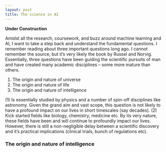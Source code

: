 ```yaml
---
layout: post
title: The science in AI
---
```


**Under Construction**

Amidst all the research, coursework, and buzz around machine learning and AI, I want to take a step back and understand the fundamental questions. I remember reading about three important questions long ago. I cannot remember the source, but it’s very likely the book by Russel and Norvig. Essentially, three questions have been guiding the scientific pursuits of man and have created many academic disciplines – some more mature than others.
1.	The origin and nature of universe
2.	The origin and nature of life
3.	The origin and nature of intelligence

(1)	Is essentially studied by physics and a number of spin-off disciplines like astronomy. Given the grand aim and vast scope, this question is not likely to have a profound impact on our lives in short timescales (say decades). 
(2)	Kick started fields like biology, chemistry, medicine etc. By its very nature, these fields have been and will continue to profoundly impact our lives. However, there is still a non-negligible delay between a scientific discovery and it’s practical implications (clinical trials, bunch of regulations etc).

### The origin and nature of intelligence
